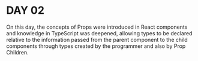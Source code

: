 # DAY 02

On this day, the concepts of Props were introduced in React components and knowledge in TypeScript was deepened, allowing types to be declared relative to the information passed from the parent component to the child components through types created by the programmer and also by Prop Children.
